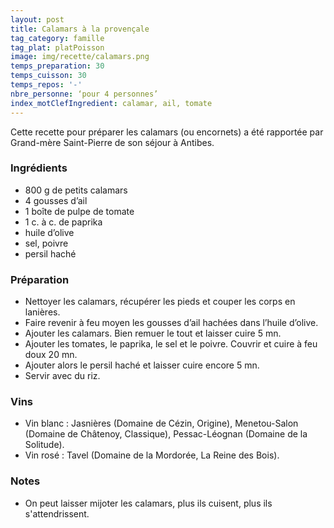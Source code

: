 ```yaml
---
layout: post
title: Calamars à la provençale
tag_category: famille
tag_plat: platPoisson
image: img/recette/calamars.png
temps_preparation: 30
temps_cuisson: 30
temps_repos: '-'
nbre_personne: ‘pour 4 personnes’
index_motClefIngredient: calamar, ail, tomate
---
```

Cette recette pour préparer les calamars (ou encornets) a été rapportée par Grand-mère Saint-Pierre de son séjour à Antibes.

### Ingrédients
* 800 g de petits calamars
* 4 gousses d’ail
* 1 boîte de pulpe de tomate
* 1 c. à c. de paprika
* huile d’olive
* sel, poivre
* persil haché


### Préparation
* Nettoyer les calamars, récupérer les pieds et couper les corps en lanières.
* Faire revenir à feu moyen les gousses d’ail hachées dans l’huile d’olive.
* Ajouter les calamars. Bien remuer le tout et laisser cuire 5 mn.
* Ajouter les tomates, le paprika, le sel et le poivre. Couvrir et cuire à feu doux 20 mn.
* Ajouter alors le persil haché et laisser cuire encore 5 mn.
* Servir avec du riz.


### Vins
* Vin blanc : Jasnières (Domaine de Cézin, Origine), Menetou-Salon (Domaine de Châtenoy, Classique), Pessac-Léognan (Domaine de la Solitude).
* Vin rosé : Tavel (Domaine de la Mordorée, La Reine des Bois).

### Notes
* On peut laisser mijoter les calamars, plus ils cuisent, plus ils s'attendrissent.

